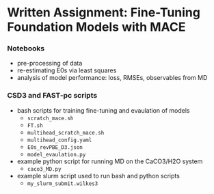 # Written Assignment: Fine-Tuning Foundation Models with MACE

### Notebooks
- pre-processing of data
- re-estimating E0s via least squares
- analysis of model performance: loss, RMSEs, observables from MD

### CSD3 and FAST-pc scripts
- bash scripts for training fine-tuning and evaulation of models
    - `scratch_mace.sh`
    - `FT.sh`
    - `multihead_scratch_mace.sh`
    - `multihead_config.yaml`
    - `E0s_revPBE_D3.json`
    - `model_evaulation.py`
- example python script for running MD on the CaCO3/H2O system
    - `caco3_MD.py`
- example slurm script used to run bash and python scripts
    - `my_slurm_submit.wilkes3`